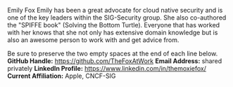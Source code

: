 Emily Fox
Emily has been a great advocate for cloud native security and is one of the key leaders within the SIG-Security group. She also co-authored the "SPIFFE book" (Solving the Bottom Turtle). Everyone that has worked with her knows that she not only has extensive domain knowledge but is also an awesome person to work with and get advice from.

Be sure to preserve the two empty spaces at the end of each line below.  
**GitHub Handle:** https://github.com/TheFoxAtWork 
**Email Address:** shared privately 
**LinkedIn Profile:** https://www.linkedin.com/in/themoxiefox/   
**Current Affiliation:** Apple, CNCF-SIG
